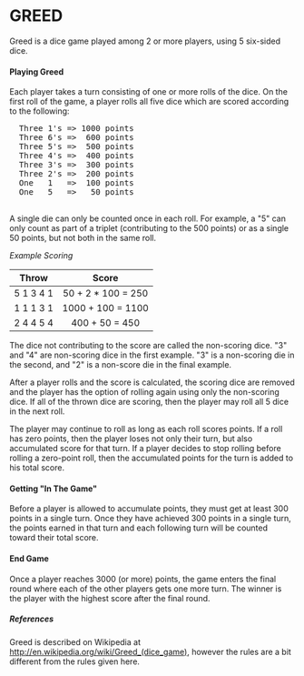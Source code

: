 # GREED

Greed is a dice game played among 2 or more players, using 5
six-sided dice.

#### Playing Greed

Each player takes a turn consisting of one or more rolls of the dice.
On the first roll of the game, a player rolls all five dice which are
scored according to the following:

<pre>
  Three 1's => 1000 points
  Three 6's =>  600 points
  Three 5's =>  500 points
  Three 4's =>  400 points
  Three 3's =>  300 points
  Three 2's =>  200 points
  One   1   =>  100 points
  One   5   =>   50 points
 </pre>

A single die can only be counted once in each roll.  For example,
a "5" can only count as part of a triplet (contributing to the 500
points) or as a single 50 points, but not both in the same roll.

*Example Scoring*


|Throw|Score|
|:-:|:-:|
| 5 1 3 4 1  | 50 + 2 * 100 = 250 |
| 1 1 1 3 1  | 1000 + 100 = 1100|
| 2 4 4 5 4  |  400 + 50 = 450|

The dice not contributing to the score are called the non-scoring
dice.  "3" and "4" are non-scoring dice in the first example.  "3" is
a non-scoring die in the second, and "2" is a non-score die in the
final example.

After a player rolls and the score is calculated, the scoring dice are
removed and the player has the option of rolling again using only the
non-scoring dice. If all of the thrown dice are scoring, then the
player may roll all 5 dice in the next roll.

The player may continue to roll as long as each roll scores points. If
a roll has zero points, then the player loses not only their turn, but
also accumulated score for that turn. If a player decides to stop
rolling before rolling a zero-point roll, then the accumulated points
for the turn is added to his total score.

#### Getting "In The Game"

Before a player is allowed to accumulate points, they must get at
least 300 points in a single turn. Once they have achieved 300 points
in a single turn, the points earned in that turn and each following
turn will be counted toward their total score.

#### End Game

Once a player reaches 3000 (or more) points, the game enters the final
round where each of the other players gets one more turn. The winner
is the player with the highest score after the final round.

##### References

Greed is described on Wikipedia at
http://en.wikipedia.org/wiki/Greed_(dice_game), however the rules are
a bit different from the rules given here.